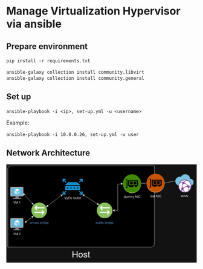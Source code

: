 # Manage Virtualization Hypervisor via ansible

## Prepare environment
```
pip install -r requirements.txt
```
```
ansible-galaxy collection install community.libvirt
ansible-galaxy collection install community.general
```

## Set up
```
ansible-playbook -i <ip>, set-up.yml -u <username>
```

Example:
```
ansible-playbook -i 10.0.0.26, set-up.yml -u user
```

## Network Architecture
![Network architecture](/network.png)
